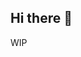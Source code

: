 ## Hi there 👋

<!--
**princess-mikus/princess-mikus** is a ✨ _special_ ✨ repository because its `README.md` (this file) appears on your GitHub profile.

Here are some ideas to get you started:
-->
WIP
